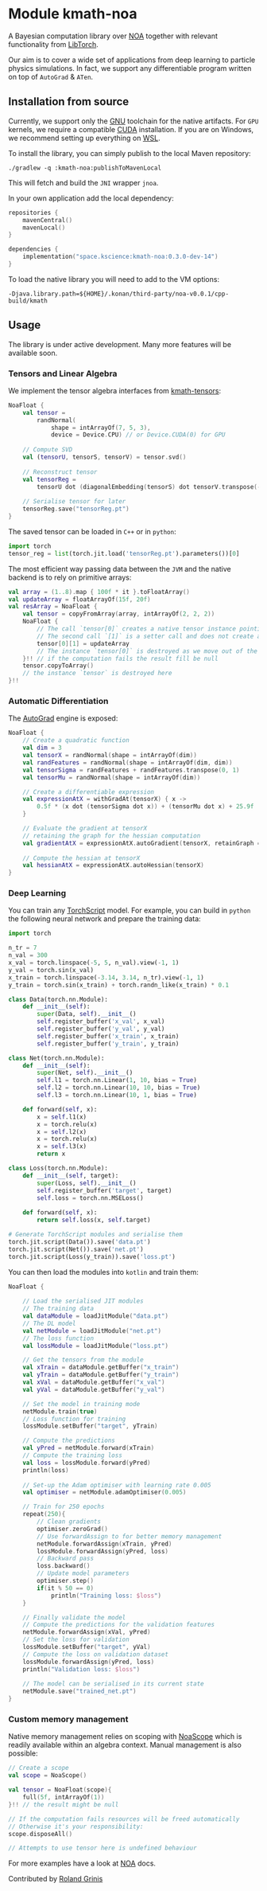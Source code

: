 # Module kmath-noa

A Bayesian computation library over
[NOA](https://github.com/grinisrit/noa.git)
together with relevant functionality from 
[LibTorch](https://pytorch.org/cppdocs). 

Our aim is to cover a wide set of applications 
from deep learning to particle physics
simulations. In fact, we support any 
differentiable program written on top of 
`AutoGrad` & `ATen`.

## Installation from source

Currently, we support only
the [GNU](https://gcc.gnu.org/) toolchain for the native artifacts.
For `GPU` kernels, we require a compatible
[CUDA](https://docs.nvidia.com/cuda/cuda-installation-guide-linux/index.html)
installation. If you are on Windows, we recommend setting up
everything on [WSL](https://docs.nvidia.com/cuda/wsl-user-guide/index.html).

To install the library, you can simply publish to the local
Maven repository:
```
./gradlew -q :kmath-noa:publishToMavenLocal
```
This will fetch and build the `JNI` wrapper `jnoa`. 

In your own application add the local dependency:
```kotlin
repositories {
    mavenCentral()
    mavenLocal()
}

dependencies {
    implementation("space.kscience:kmath-noa:0.3.0-dev-14")
}
```
To load the native library you will need to add to the VM options:
```
-Djava.library.path=${HOME}/.konan/third-party/noa-v0.0.1/cpp-build/kmath
```

## Usage

The library is under active development. Many more features
will be available soon.

### Tensors and Linear Algebra

We implement the tensor algebra interfaces 
from [kmath-tensors](../kmath-tensors):
```kotlin
NoaFloat {
    val tensor = 
        randNormal(
            shape = intArrayOf(7, 5, 3), 
            device = Device.CPU) // or Device.CUDA(0) for GPU
    
    // Compute SVD
    val (tensorU, tensorS, tensorV) = tensor.svd()
    
    // Reconstruct tensor
    val tensorReg =
        tensorU dot (diagonalEmbedding(tensorS) dot tensorV.transpose(-2, -1))
    
    // Serialise tensor for later
    tensorReg.save("tensorReg.pt")
}
```

The saved tensor can be loaded in `C++` or in `python`:
```python
import torch
tensor_reg = list(torch.jit.load('tensorReg.pt').parameters())[0]
```

The most efficient way passing data between the `JVM` and the native backend
is to rely on primitive arrays: 
```kotlin
val array = (1..8).map { 100f * it }.toFloatArray()
val updateArray = floatArrayOf(15f, 20f)
val resArray = NoaFloat {
    val tensor = copyFromArray(array, intArrayOf(2, 2, 2))
    NoaFloat {
        // The call `tensor[0]` creates a native tensor instance pointing to a slice of `tensor`
        // The second call `[1]` is a setter call and does not create any new instances
        tensor[0][1] = updateArray
        // The instance `tensor[0]` is destroyed as we move out of the scope
    }!! // if the computation fails the result fill be null
    tensor.copyToArray()
    // the instance `tensor` is destroyed here
}!!

```

### Automatic Differentiation
The [AutoGrad](https://pytorch.org/tutorials/beginner/blitz/autograd_tutorial.html)
engine is exposed:
```kotlin
NoaFloat {
    // Create a quadratic function
    val dim = 3
    val tensorX = randNormal(shape = intArrayOf(dim))
    val randFeatures = randNormal(shape = intArrayOf(dim, dim))
    val tensorSigma = randFeatures + randFeatures.transpose(0, 1)
    val tensorMu = randNormal(shape = intArrayOf(dim))

    // Create a differentiable expression
    val expressionAtX = withGradAt(tensorX) { x ->
        0.5f * (x dot (tensorSigma dot x)) + (tensorMu dot x) + 25.9f
    }

    // Evaluate the gradient at tensorX
    // retaining the graph for the hessian computation
    val gradientAtX = expressionAtX.autoGradient(tensorX, retainGraph = true)
    
    // Compute the hessian at tensorX
    val hessianAtX = expressionAtX.autoHessian(tensorX)
}
```
### Deep Learning
You can train any [TorchScript](https://pytorch.org/docs/stable/jit.html) model.
For example, you can build in `python` the following neural network
and prepare the training data:

```python
import torch

n_tr = 7
n_val = 300
x_val = torch.linspace(-5, 5, n_val).view(-1, 1)
y_val = torch.sin(x_val)
x_train = torch.linspace(-3.14, 3.14, n_tr).view(-1, 1)
y_train = torch.sin(x_train) + torch.randn_like(x_train) * 0.1

class Data(torch.nn.Module):
    def __init__(self):
        super(Data, self).__init__()
        self.register_buffer('x_val', x_val)
        self.register_buffer('y_val', y_val)
        self.register_buffer('x_train', x_train)
        self.register_buffer('y_train', y_train)

class Net(torch.nn.Module):
    def __init__(self):
        super(Net, self).__init__()
        self.l1 = torch.nn.Linear(1, 10, bias = True)
        self.l2 = torch.nn.Linear(10, 10, bias = True)
        self.l3 = torch.nn.Linear(10, 1, bias = True)

    def forward(self, x):
        x = self.l1(x)
        x = torch.relu(x)
        x = self.l2(x)
        x = torch.relu(x)
        x = self.l3(x)
        return x

class Loss(torch.nn.Module):
    def __init__(self, target):
        super(Loss, self).__init__()
        self.register_buffer('target', target)
        self.loss = torch.nn.MSELoss()
        
    def forward(self, x):
        return self.loss(x, self.target)

# Generate TorchScript modules and serialise them
torch.jit.script(Data()).save('data.pt')
torch.jit.script(Net()).save('net.pt')
torch.jit.script(Loss(y_train)).save('loss.pt')
```

You can then load the modules into `kotlin` and train them:
```kotlin
NoaFloat { 
    
    // Load the serialised JIT modules
    // The training data
    val dataModule = loadJitModule("data.pt")
    // The DL model
    val netModule = loadJitModule("net.pt")
    // The loss function
    val lossModule = loadJitModule("loss.pt")

    // Get the tensors from the module
    val xTrain = dataModule.getBuffer("x_train")
    val yTrain = dataModule.getBuffer("y_train")
    val xVal = dataModule.getBuffer("x_val")
    val yVal = dataModule.getBuffer("y_val")

    // Set the model in training mode
    netModule.train(true)
    // Loss function for training 
    lossModule.setBuffer("target", yTrain)

    // Compute the predictions
    val yPred = netModule.forward(xTrain)
    // Compute the training loss
    val loss = lossModule.forward(yPred)
    println(loss)
    
    // Set-up the Adam optimiser with learning rate 0.005
    val optimiser = netModule.adamOptimiser(0.005)

    // Train for 250 epochs
    repeat(250){
        // Clean gradients
        optimiser.zeroGrad()
        // Use forwardAssign to for better memory management
        netModule.forwardAssign(xTrain, yPred)
        lossModule.forwardAssign(yPred, loss)
        // Backward pass
        loss.backward()
        // Update model parameters 
        optimiser.step()
        if(it % 50 == 0)
            println("Training loss: $loss")
    }

    // Finally validate the model 
    // Compute the predictions for the validation features
    netModule.forwardAssign(xVal, yPred)
    // Set the loss for validation 
    lossModule.setBuffer("target", yVal)
    // Compute the loss on validation dataset
    lossModule.forwardAssign(yPred, loss)
    println("Validation loss: $loss")
    
    // The model can be serialised in its current state
    netModule.save("trained_net.pt")
}

```

### Custom memory management
Native memory management relies on scoping 
with [NoaScope](src/main/kotlin/space/kscience/kmath/noa/memory/NoaScope.kt)
which is readily available within an algebra context.
Manual management is also possible:
```kotlin
// Create a scope
val scope = NoaScope()

val tensor = NoaFloat(scope){
    full(5f, intArrayOf(1))
}!! // the result might be null

// If the computation fails resources will be freed automatically
// Otherwise it's your responsibility:
scope.disposeAll()

// Attempts to use tensor here is undefined behaviour
```

For more examples have a look at 
[NOA](https://github.com/grinisrit/noa) docs.

Contributed by [Roland Grinis](https://github.com/grinisrit)
